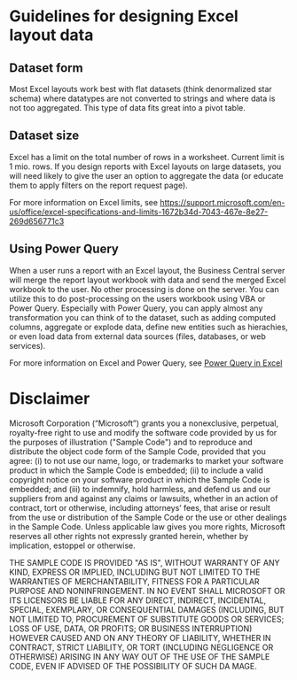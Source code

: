 # Guidelines for designing Excel layout data

## Dataset form
Most Excel layouts work best with flat datasets (think denormalized star schema) where datatypes are not converted to strings and where data is not too aggregated. This type of data fits great into a pivot table.

## Dataset size
Excel has a limit on the total number of rows in a worksheet. Current limit is 1 mio. rows. If you design reports with Excel layouts on large datasets, you will need likely to give the user an option to aggregate the data (or educate them to apply filters on the report request page).

For more information on Excel limits, see
https://support.microsoft.com/en-us/office/excel-specifications-and-limits-1672b34d-7043-467e-8e27-269d656771c3

## Using Power Query
When a user runs a report with an Excel layout, the Business Central server will merge the report layout workbook with data and send the merged Excel workbook to the user. No other processing is done on the server. You can utilize this to do post-processing on the users workbook using VBA or Power Query. Especially with Power Query, you can apply almost any transformation you can think of to the dataset, such as adding computed columns, aggregate or explode data, define new entities such as hierachies, or even load data from external data sources (files, databases, or web services). 

For more information on Excel and Power Query, see [Power Query in Excel](https://powerquery.microsoft.com/en-us/excel/)

# Disclaimer
Microsoft Corporation (“Microsoft”) grants you a nonexclusive, perpetual, royalty-free right to use and modify the software code provided by us for the purposes of illustration  ("Sample Code") and to reproduce and distribute the object code form of the Sample Code, provided that you agree: (i) to not use our name, logo, or trademarks to market your software product in which the Sample Code is embedded; (ii) to include a valid copyright notice on your software product in which the Sample Code is embedded; and (iii) to indemnify, hold harmless, and defend us and our suppliers from and against any claims or lawsuits, whether in an action of contract, tort or otherwise, including attorneys’ fees, that arise or result from the use or distribution of the Sample Code or the use or other dealings in the Sample Code. Unless applicable law gives you more rights, Microsoft reserves all other rights not expressly granted herein, whether by implication, estoppel or otherwise. 

THE SAMPLE CODE IS PROVIDED "AS IS", WITHOUT WARRANTY OF ANY KIND, EXPRESS OR IMPLIED, INCLUDING BUT NOT LIMITED TO THE WARRANTIES OF MERCHANTABILITY, FITNESS FOR A PARTICULAR PURPOSE AND NONINFRINGEMENT. IN NO EVENT SHALL MICROSOFT OR ITS LICENSORS BE LIABLE FOR ANY DIRECT, INDIRECT, INCIDENTAL, SPECIAL, EXEMPLARY, OR CONSEQUENTIAL DAMAGES (INCLUDING, BUT NOT LIMITED TO, PROCUREMENT OF SUBSTITUTE GOODS OR SERVICES; LOSS OF USE, DATA, OR PROFITS; OR BUSINESS INTERRUPTION) HOWEVER CAUSED AND ON ANY THEORY OF LIABILITY, WHETHER IN CONTRACT, STRICT LIABILITY, OR TORT (INCLUDING NEGLIGENCE OR OTHERWISE) ARISING IN ANY WAY OUT OF THE USE OF THE SAMPLE CODE, EVEN IF ADVISED OF THE POSSIBILITY OF SUCH DA MAGE.
